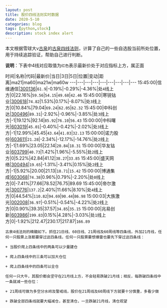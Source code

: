 ```yaml
---
layout: post
title: 股价四线法则实时数据
date: 2020-5-10
categories: blog
tags: [python,stock]
description: stock index alert
---
```



本文根据雪球大v[古泉](https://xueqiu.com/u/7148646888)的[古泉四线法则](https://xueqiu.com/7148646888/130498192)，计算了自己的一些自选股当前所处位置，用于持续追踪验证，帮助自己进行判断。

**说明**：下表中4线对应取值为`红色`表示最新价处于对应指标上方，属正面

时间|名称|代码|最新价|当日|3日|5日|位置|变动|距离|ma21|ma60|ma21w|ma60w
---|---|---|---|---|---|---|---|---
15:45:00|信维通信|[300136](https://xueqiu.com/S/SZ300136)|`61.9`|-0.19%|-0.29%|-4.36%|处`4`线上方|0|22.16%|`59.56`|`54.15`|`49.68`|`42.46`
15:45:00|寒锐钴业|[300618](https://xueqiu.com/S/SZ300618)|`74.82`|1.53%|0.17%|-8.07%|处`3`线上方|0|10.84%|79.04|`69.24`|`62.05`|`62.32`
15:45:00|中科创达|[300496](https://xueqiu.com/S/SZ300496)|`89.31`|-2.92%|-0.96%|-3.85%|处`3`线上方|-1|19.12%|92.14|`85.92`|`76.10`|`56.43`
15:00:00|中科曙光|[603019](https://xueqiu.com/S/SH603019)|`45.01`|-0.40%|-0.42%|-2.02%|处`3`线上方|-1|12.99%|45.45|`43.64`|`41.03`|`32.13`
15:00:00|诺力股份|[603611](https://xueqiu.com/S/SH603611)|`21.28`|-2.34%|-12.17%|-14.76%|处`2`线上方|-1|1.69%|23.05|22.14|`20.84`|`18.31`
15:00:00|华友钴业|[603799](https://xueqiu.com/S/SH603799)|`40.73`|1.42%|1.96%|-5.55%|处`2`线上方|0|5.22%|42.84|41.12|`38.27`|`33.85`
15:45:00|盛天网络|[300494](https://xueqiu.com/S/SZ300494)|`19.65`|-1.31%|-3.41%|0.15%|处`2`线上方|-1|5.92%|20.00|21.13|`18.71`|`15.42`
15:00:00|博通集成|[603068](https://xueqiu.com/S/SH603068)|`74.38`|0.96%|0.79%|-2.20%|处`0`线上方|0|-7.41%|77.66|78.52|76.75|89.69
15:45:00|帝尔激光|[300776](https://xueqiu.com/S/SZ300776)|`137.2`|2.40%|11.66%|8.10%|处`4`线上方|0|44.54%|`110.82`|`94.69`|`90.44`|`86.98`
15:00:03|大族激光|[002008](https://xueqiu.com/S/SZ002008)|`36.97`|-0.51%|-0.54%|-4.22%|处`2`线上方|0|0.90%|39.35|37.57|`34.85`|`35.15`
15:00:00|兆易创新|[603986](https://xueqiu.com/S/SH603986)|`199.83`|0.15%|4.28%|-3.03%|处`1`线上方|0|-1.92%|212.47|230.17|217.87|`166.89`

```
古泉4线法则的精髓如下。抓住21日线、60日线、21周线及60周线等四条线，外加21月线，任何一只股票上涨都要穿过这四条线，任何一只股票要想爆雷也要先下穿过这四条线：

+ 当股价爬上四条线中的两条可以少量建仓

+ 爬上四条线中的三条可以加大仓位

+ 爬上四条线中的四条可以全仓

任何一只大牛，其股价都会坚守在21月线上方，不会轻易跌破21月线；相反，每跌破四条线中一条就减一些仓位：

+ 21周线可做为多空分水岭及警戒线，股价在21周线及60周线下方就要十分慎重，多看少做

+ 跌破全部四条线就要大幅减仓，甚至清仓，一旦跌破21月线，清仓观望
```